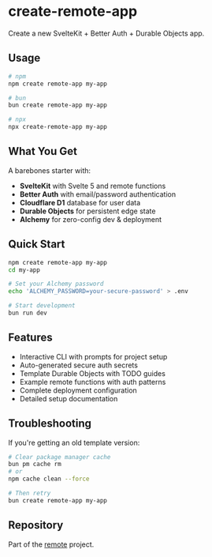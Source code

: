 # create-remote-app

Create a new SvelteKit + Better Auth + Durable Objects app.

## Usage

```bash
# npm
npm create remote-app my-app

# bun  
bun create remote-app my-app

# npx
npx create-remote-app my-app
```

## What You Get

A barebones starter with:

- **SvelteKit** with Svelte 5 and remote functions
- **Better Auth** with email/password authentication  
- **Cloudflare D1** database for user data
- **Durable Objects** for persistent edge state
- **Alchemy** for zero-config dev & deployment

## Quick Start

```bash
npm create remote-app my-app
cd my-app

# Set your Alchemy password
echo 'ALCHEMY_PASSWORD=your-secure-password' > .env

# Start development
bun run dev
```

## Features

- Interactive CLI with prompts for project setup
- Auto-generated secure auth secrets
- Template Durable Objects with TODO guides
- Example remote functions with auth patterns
- Complete deployment configuration
- Detailed setup documentation

## Troubleshooting

If you're getting an old template version:

```bash
# Clear package manager cache
bun pm cache rm
# or
npm cache clean --force

# Then retry
bun create remote-app my-app
```

## Repository

Part of the [remote](https://github.com/acoyfellow/remote) project.

